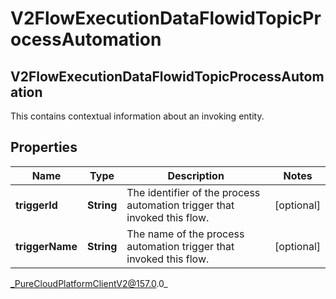 # V2FlowExecutionDataFlowidTopicProcessAutomation

## V2FlowExecutionDataFlowidTopicProcessAutomation
This contains contextual information about an invoking entity.

## Properties

|Name | Type | Description | Notes|
|------------ | ------------- | ------------- | -------------|
| **triggerId** | **String** | The identifier of the process automation trigger that invoked this flow. | [optional] |
| **triggerName** | **String** | The name of the process automation trigger that invoked this flow. | [optional] |



_PureCloudPlatformClientV2@157.0.0_

